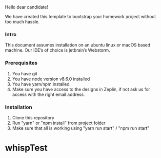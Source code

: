 Hello dear candidate!

We have created this template to bootstrap your homework project without too much hassle. 

### Intro

This document assumes installation on an ubuntu linux or macOS based machine.
Our IDE’s of choice is jetbrain’s Webstorm.

### Prerequisites 

1. You have git
2. You have node version v8.6.0 installed
3. You have yarn/npm installed
1. Make sure you have access to the designs in Zeplin, if not ask us for access with the right email address.

### Installation

1. Clone this repository
2. Run "yarn" or "npm install" from project folder
3. Make sure that all is working using "yarn run start" / "npm run start" 
# whispTest
